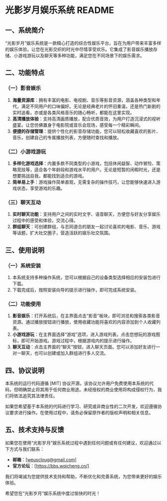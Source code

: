 # 光影岁月娱乐系统 README

## 一、系统简介
“光影岁月”娱乐系统是一款精心打造的综合性娱乐平台，旨在为用户带来丰富多样的娱乐体验，让您在光影交织的时光中尽情享受欢乐。它集成了影音娱乐播放存储、小游戏游玩以及聊天等多种功能，满足您在不同场景下的娱乐需求。

## 二、功能特点
### （一）影音娱乐
1. **海量资源库**：拥有丰富的电影、电视剧、音乐等影音资源，涵盖各种类型和年代，满足不同用户的口味偏好。无论是经典老片的怀旧重温，还是热门新剧的实时追看，亦或是各类风格音乐的随心畅听，都能在这里实现。
2. **高清播放体验**：支持高清画质播放，配合优质音效，为用户打造沉浸式的视听盛宴。让您仿佛置身于电影院或音乐会现场，感受每一个精彩瞬间。
3. **便捷的存储管理**：提供个性化的影音存储功能，您可以轻松收藏喜欢的影片、音乐，创建自己的专属播放列表，方便随时查找和播放。

### （二）小游戏游玩
1. **多样化游戏选择**：内置多款不同类型的小游戏，包括休闲益智、动作冒险、策略竞技等，适合各个年龄段和游戏水平的用户。无论是短暂的闲暇时光，还是想要挑战自我，都能找到适合的游戏。
2. **简单易上手**：游戏操作简单直观，无需复杂的操作技巧，让您能够快速进入游戏状态，享受游戏的乐趣。

### （三）聊天互动
1. **实时聊天功能**：支持用户之间的实时文字、语音聊天，方便您与好友分享娱乐过程中的感受和体验，交流心得。
2. **群组聊天**：可创建群组，与志同道合的朋友一起讨论喜欢的电影、音乐、游戏等话题，扩大社交圈子，营造活跃的娱乐社交氛围。

## 三、使用说明
### （一）系统安装
1. 本系统支持多种操作系统，您可以根据自己的设备类型选择相应的安装包进行下载。
2. 下载完成后，按照安装向导的提示进行操作，即可完成系统安装。

### （二）功能使用
1. **影音娱乐**：打开系统后，在主界面点击“影音”板块，即可浏览和搜索各类影音资源。通过播放按钮进行播放，使用收藏功能将喜欢的内容添加到个人收藏列表。
2. **小游戏游玩**：在主界面选择“游戏”选项，进入游戏列表。点击您想玩的游戏图标，即可开始游戏。游戏过程中，根据游戏内的提示进行操作。
3. **聊天互动**：点击主界面的“聊天”按钮，进入聊天页面。您可以添加好友进行一对一聊天，也可以创建或加入群组进行多人交流。

## 四、协议说明
本系统的运行代码遵循 [MIT] 协议开源。该协议允许用户免费使用本系统的代码，但明确禁止将其用于任何商业用途。未经授权的商业使用将构成侵权行为，我们将依法追究其法律责任。

如果您希望基于本系统的代码进行学习、研究或非商业性的二次开发，欢迎遵循协议要求进行操作。在使用过程中，请务必保留原作者的版权声明和相关信息。

## 五、技术支持与反馈
如果您在使用“光影岁月”娱乐系统过程中遇到任何问题或有任何建议，欢迎通过以下方式与我们联系：
- **邮箱**：[weuscloug@gmail.com]
- **官方论坛**：[https://bbs.wqicheng.cn/]

我们将竭诚为您提供技术支持和帮助，不断优化和完善系统，为您带来更好的娱乐体验。

希望您在“光影岁月”娱乐系统中度过愉快的时光！ 
